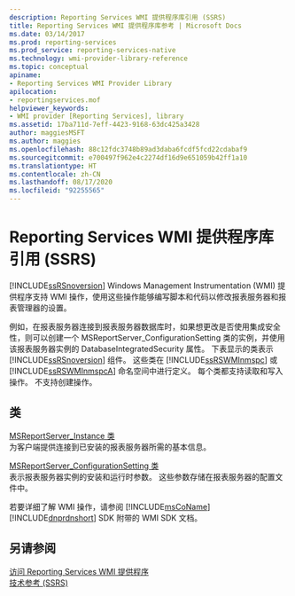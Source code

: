 ```yaml
---
description: Reporting Services WMI 提供程序库引用 (SSRS)
title: Reporting Services WMI 提供程序库参考 | Microsoft Docs
ms.date: 03/14/2017
ms.prod: reporting-services
ms.prod_service: reporting-services-native
ms.technology: wmi-provider-library-reference
ms.topic: conceptual
apiname:
- Reporting Services WMI Provider Library
apilocation:
- reportingservices.mof
helpviewer_keywords:
- WMI provider [Reporting Services], library
ms.assetid: 17ba711d-7eff-4423-9168-63dc425a3428
author: maggiesMSFT
ms.author: maggies
ms.openlocfilehash: 88c12fdc3748b89ad3daba6fcdf5fcd22cdabaf9
ms.sourcegitcommit: e700497f962e4c2274df16d9e651059b42ff1a10
ms.translationtype: HT
ms.contentlocale: zh-CN
ms.lasthandoff: 08/17/2020
ms.locfileid: "92255565"
---
```

# <a name="reporting-services-wmi-provider-library-reference-ssrs"></a>Reporting Services WMI 提供程序库引用 (SSRS)
  [!INCLUDE[ssRSnoversion](../../includes/ssrsnoversion-md.md)] Windows Management Instrumentation (WMI) 提供程序支持 WMI 操作，使用这些操作能够编写脚本和代码以修改报表服务器和报表管理器的设置。  
  
 例如，在报表服务器连接到报表服务器数据库时，如果想更改是否使用集成安全性，则可以创建一个 MSReportServer_ConfigurationSetting 类的实例，并使用该报表服务器实例的 DatabaseIntegratedSecurity 属性。 下表显示的类表示 [!INCLUDE[ssRSnoversion](../../includes/ssrsnoversion-md.md)] 组件。 这些类在 [!INCLUDE[ssRSWMInmspc](../../includes/ssrswminmspc-md.md)] 或 [!INCLUDE[ssRSWMInmspcA](../../includes/ssrswminmspca-md.md)] 命名空间中进行定义。 每个类都支持读取和写入操作。 不支持创建操作。  
  
## <a name="classes"></a>类  
 [MSReportServer_Instance 类](../../reporting-services/wmi-provider-library-reference/msreportserver-instance-class.md)  
 为客户端提供连接到已安装的报表服务器所需的基本信息。  
  
 [MSReportServer_ConfigurationSetting 类](../../reporting-services/wmi-provider-library-reference/msreportserver-configurationsetting-class.md)  
 表示报表服务器实例的安装和运行时参数。 这些参数存储在报表服务器的配置文件中。  
  
 若要详细了解 WMI 操作，请参阅 [!INCLUDE[msCoName](../../includes/msconame-md.md)] [!INCLUDE[dnprdnshort](../../includes/dnprdnshort-md.md)] SDK 附带的 WMI SDK 文档。  
  
## <a name="see-also"></a>另请参阅  
 [访问 Reporting Services WMI 提供程序](../../reporting-services/tools/access-the-reporting-services-wmi-provider.md)   
 [技术参考 (SSRS)](../../reporting-services/technical-reference-ssrs.md)  
  
  

